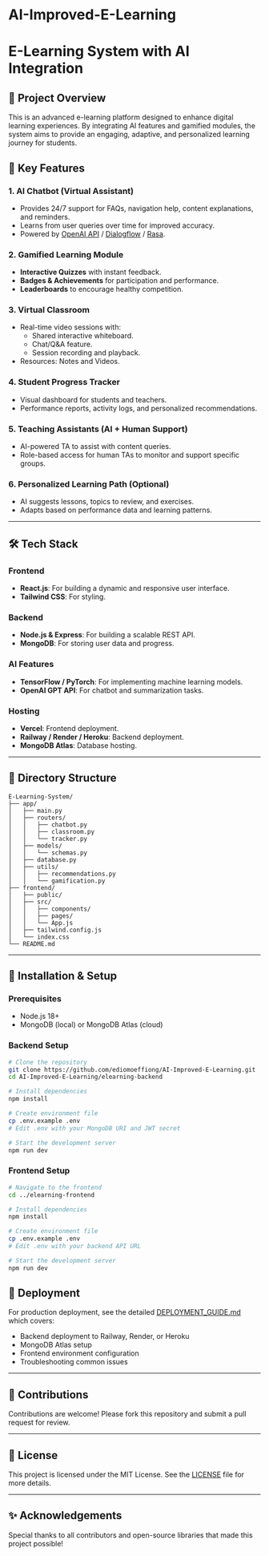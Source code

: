 # AI-Improved-E-Learning

# E-Learning System with AI Integration

## 🚀 Project Overview
This is an advanced e-learning platform designed to enhance digital learning experiences. By integrating AI features and gamified modules, the system aims to provide an engaging, adaptive, and personalized learning journey for students.

## 🌟 Key Features

### 1. AI Chatbot (Virtual Assistant)
- Provides 24/7 support for FAQs, navigation help, content explanations, and reminders.
- Learns from user queries over time for improved accuracy.
- Powered by [OpenAI API](https://openai.com/) / [Dialogflow](https://cloud.google.com/dialogflow) / [Rasa](https://rasa.com/).

### 2. Gamified Learning Module
- **Interactive Quizzes** with instant feedback.
- **Badges & Achievements** for participation and performance.
- **Leaderboards** to encourage healthy competition.

### 3. Virtual Classroom
- Real-time video sessions with:
  - Shared interactive whiteboard.
  - Chat/Q&A feature.
  - Session recording and playback.
- Resources: Notes and Videos.

### 4. Student Progress Tracker
- Visual dashboard for students and teachers.
- Performance reports, activity logs, and personalized recommendations.

### 5. Teaching Assistants (AI + Human Support)
- AI-powered TA to assist with content queries.
- Role-based access for human TAs to monitor and support specific groups.

### 6. Personalized Learning Path (Optional)
- AI suggests lessons, topics to review, and exercises.
- Adapts based on performance data and learning patterns.

---

## 🛠️ Tech Stack

### Frontend
- **React.js**: For building a dynamic and responsive user interface.
- **Tailwind CSS**: For styling.

### Backend
- **Node.js & Express**: For building a scalable REST API.
- **MongoDB**: For storing user data and progress.

### AI Features
- **TensorFlow / PyTorch**: For implementing machine learning models.
- **OpenAI GPT API**: For chatbot and summarization tasks.

### Hosting
- **Vercel**: Frontend deployment.
- **Railway / Render / Heroku**: Backend deployment.
- **MongoDB Atlas**: Database hosting.

---

## 📂 Directory Structure
```
E-Learning-System/
├── app/
│   ├── main.py
│   ├── routers/
│   │   ├── chatbot.py
│   │   ├── classroom.py
│   │   └── tracker.py
│   ├── models/
│   │   └── schemas.py
│   ├── database.py
│   ├── utils/
│   │   ├── recommendations.py
│   │   └── gamification.py
├── frontend/
│   ├── public/
│   ├── src/
│   │   ├── components/
│   │   ├── pages/
│   │   └── App.js
│   ├── tailwind.config.js
│   └── index.css
└── README.md
```

---

## 🚧 Installation & Setup

### Prerequisites
- Node.js 18+
- MongoDB (local) or MongoDB Atlas (cloud)

### Backend Setup
```bash
# Clone the repository
git clone https://github.com/ediomoeffiong/AI-Improved-E-Learning.git
cd AI-Improved-E-Learning/elearning-backend

# Install dependencies
npm install

# Create environment file
cp .env.example .env
# Edit .env with your MongoDB URI and JWT secret

# Start the development server
npm run dev
```

### Frontend Setup
```bash
# Navigate to the frontend
cd ../elearning-frontend

# Install dependencies
npm install

# Create environment file
cp .env.example .env
# Edit .env with your backend API URL

# Start the development server
npm run dev
```

## 🚀 Deployment

For production deployment, see the detailed [DEPLOYMENT_GUIDE.md](DEPLOYMENT_GUIDE.md) which covers:
- Backend deployment to Railway, Render, or Heroku
- MongoDB Atlas setup
- Frontend environment configuration
- Troubleshooting common issues

---

## 🤝 Contributions
Contributions are welcome! Please fork this repository and submit a pull request for review.

---

## 📜 License
This project is licensed under the MIT License. See the [LICENSE](LICENSE) file for more details.

---

## ✨ Acknowledgements
Special thanks to all contributors and open-source libraries that made this project possible!
